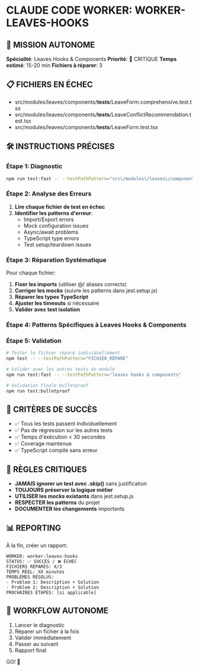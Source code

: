 # CLAUDE CODE WORKER: WORKER-LEAVES-HOOKS

## 🎯 MISSION AUTONOME
**Spécialité**: Leaves Hooks & Components
**Priorité**: 🚨 CRITIQUE
**Temps estimé**: 15-20 min
**Fichiers à réparer**: 3

## 📋 FICHIERS EN ÉCHEC
- src/modules/leaves/components/__tests__/LeaveForm.comprehensive.test.tsx
- src/modules/leaves/components/__tests__/LeaveConflictRecommendation.test.tsx
- src/modules/leaves/components/__tests__/LeaveForm.test.tsx

## 🛠️ INSTRUCTIONS PRÉCISES

### Étape 1: Diagnostic
```bash
npm run test:fast -- --testPathPattern="src\/modules\/leaves\/components\/__tests__\/LeaveForm.comprehensive.test.tsx"
```

### Étape 2: Analyse des Erreurs
1. **Lire chaque fichier de test en échec**
2. **Identifier les patterns d'erreur**:
   - Import/Export errors
   - Mock configuration issues  
   - Async/await problems
   - TypeScript type errors
   - Test setup/teardown issues

### Étape 3: Réparation Systématique
Pour chaque fichier:
1. **Fixer les imports** (utiliser @/ aliases corrects)
2. **Corriger les mocks** (suivre les patterns dans jest.setup.js)
3. **Réparer les types TypeScript** 
4. **Ajuster les timeouts** si nécessaire
5. **Valider avec test isolation**

### Étape 4: Patterns Spécifiques à Leaves Hooks & Components



### Étape 5: Validation
```bash
# Tester le fichier réparé individuellement
npm test -- --testPathPattern="FICHIER_RÉPARÉ"

# Valider avec les autres tests du module  
npm run test:fast -- --testPathPattern="leaves hooks & components"

# Validation finale bulletproof
npm run test:bulletproof
```

## 🎯 CRITÈRES DE SUCCÈS
- ✅ Tous les tests passent individuellement
- ✅ Pas de régression sur les autres tests
- ✅ Temps d'exécution < 30 secondes
- ✅ Coverage maintenue
- ✅ TypeScript compile sans erreur

## 🚨 RÈGLES CRITIQUES
- **JAMAIS ignorer un test avec .skip()** sans justification
- **TOUJOURS préserver la logique métier** 
- **UTILISER les mocks existants** dans jest.setup.js
- **RESPECTER les patterns** du projet
- **DOCUMENTER les changements** importants

## 📊 REPORTING
À la fin, créer un rapport:
```
WORKER: worker-leaves-hooks
STATUS: ✅ SUCCÈS / ❌ ÉCHEC
FICHIERS RÉPARÉS: X/3
TEMPS RÉEL: XX minutes
PROBLÈMES RÉSOLUS:
- Problem 1: Description + Solution
- Problem 2: Description + Solution
PROCHAINES ÉTAPES: [si applicable]
```

## 🔄 WORKFLOW AUTONOME
1. Lancer le diagnostic
2. Réparer un fichier à la fois
3. Valider immédiatement
4. Passer au suivant
5. Rapport final

GO! 🚀